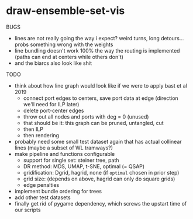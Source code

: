 # draw-ensemble-set-vis

BUGS

- lines are not really going the way i expect? weird turns, long detours... probs something wrong with the weights
- line bundling doesn't work 100% the way the routing is implemented (paths can end at centers while others don't)
- and the biarcs also look like shit

TODO

- think about how line graph would look like if we were to apply bast et al 2019
  - connect port edges to centers, save port data at edge (direction we'll need for ILP later)
  - delete port-center edges
  - throw out all nodes and ports with deg = 0 (unused)
  - that should be it: this graph can be pruned, untangled, cut
  - then ILP
  - then rendering
- probably need some small test dataset again that has actual collinear lines (maybe a subset of WL tramways?)
- make pipeline and functions configurable
  - support for single set: steiner tree, path
  - DR method: MDS, UMAP, t-SNE, optimal (= QSAP)
  - gridification: Dgrid, hagrid, none (if `optimal` chosen in prior step)
  - grid size: (depends on above, hagrid can only do square grids)
  - edge penalties
- implement bundle ordering for trees
- add other test datasets
- finally get rid of pygame dependency, which screws the upstart time of our scripts

